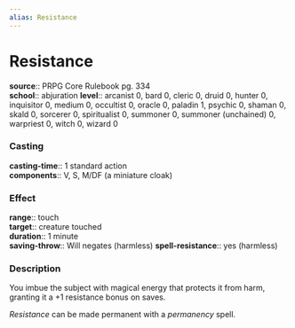 ```yaml
---
alias: Resistance
---
```


# Resistance 

**source**:: PRPG Core Rulebook pg. 334  
**school**:: abjuration
**level**:: arcanist 0, bard 0, cleric 0, druid 0, hunter 0, inquisitor 0, medium 0, occultist 0, oracle 0, paladin 1, psychic 0, shaman 0, skald 0, sorcerer 0, spiritualist 0, summoner 0, summoner (unchained) 0, warpriest 0, witch 0, wizard 0

### Casting 

**casting-time**:: 1 standard action  
**components**:: V, S, M/DF (a miniature cloak)

### Effect 

**range**:: touch  
**target**:: creature touched  
**duration**:: 1 minute  
**saving-throw**:: Will negates (harmless)
**spell-resistance**:: yes (harmless)

### Description 

You imbue the subject with magical energy that protects it from harm, granting it a +1 resistance bonus on saves.  
  
*Resistance* can be made permanent with a *permanency* spell.
